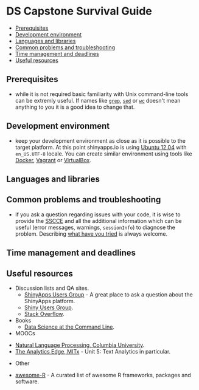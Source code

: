 # DS Capstone Survival Guide

- [Prerequisites](#prerequisites)
- [Development environment](#development-environment)
- [Languages and libraries](#languages-and-libraries)
- [Common problems and troubleshooting](#common-problems-and-troubleshooting)
- [Time management and deadlines](#time-management-and-deadlines)
- [Useful resources](#useful-resources)

## Prerequisites

- while it is not required basic familiarity with Unix command-line tools can be extremly useful. If names like [`grep`](http://en.wikipedia.org/wiki/Grep), [`sed`](http://en.wikipedia.org/wiki/Sed) or [`wc`](http://en.wikipedia.org/wiki/Wc_%28Unix%29) doesn't mean anything to you it is a good idea to change that.

## Development environment

- keep your development environment as close as it is possible to the target platform. At this point shinyapps.io is using [Ubuntu 12.04](https://wiki.ubuntu.com/PrecisePangolin) with `en_US.UTF-8` locale. You can create similar environment using tools like [Docker](https://www.docker.com/), [Vagrant](https://www.vagrantup.com/) or [VirtualBox](http://virtualbox.org/).

## Languages and libraries

## Common problems and troubleshooting

- if you ask a question regarding issues with your code, it is wise to provide the [SSCCE](http://sscce.org/) and all the additional information which can be useful (error messages, warnings, `sessionInfo`) to diagnose the problem. Describing [what have you tried](whathaveyoutried.com) is always welcome.

## Time management and deadlines

## Useful resources

- Discussion lists and QA sites.
  * [ShinyApps Users Group](https://groups.google.com/forum/#!forum/shinyapps-users) - A great place to ask a question about the ShinyApps platform.
  * [Shiny Users Group](https://groups.google.com/forum/#!forum/shiny-discuss).
  * [Stack Overflow](http://stackoverflow.com/).
- Books
  * [Data Science at the Command Line](http://shop.oreilly.com/product/0636920032823.do).
- MOOCs
 * [Natural Language Processing, Columbia University](https://www.coursera.org/course/nlangp).
 * [The Analytics Edge,  MITx](https://www.edx.org/course/analytics-edge-mitx-15-071x-0) - Unit 5: Text Analytics in particular.
- Other
 * [awesome-R](https://github.com/qinwf/awesome-R) - A curated list of awesome R frameworks, packages and software.
